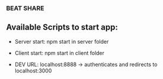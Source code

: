 ### BEAT SHARE 


## Available Scripts to start app:

- Server start: npm start in server folder

- Client start: npm start in client folder

- DEV URL: localhost:8888 -> authenticates and redirects to localhost:3000

## 